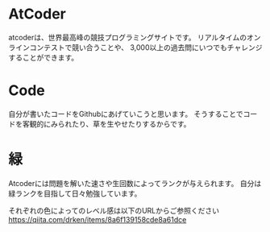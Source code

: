 # AtCoder
atcoderは、世界最高峰の競技プログラミングサイトです。
リアルタイムのオンラインコンテストで競い合うことや、
3,000以上の過去問にいつでもチャレンジすることができます。


# Code
自分が書いたコードをGithubにあげていこうと思います。
そうすることでコードを客観的にみられたり、草を生やせたりするからです。


# 緑
Atcoderには問題を解いた速さや生回数によってランクが与えられます。
自分は緑ランクを目指して日々勉強しています。

それぞれの色によってのレベル感は以下のURLからご参照ください
https://qiita.com/drken/items/8a6f139158cde8a61dce




